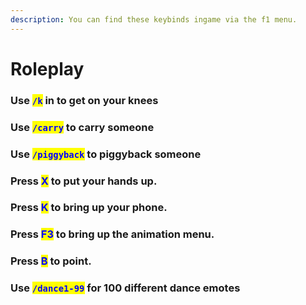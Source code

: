 ```yaml
---
description: You can find these keybinds ingame via the f1 menu.
---
```


# Roleplay

### Use <mark style="color:blue;">`/k`</mark> in to get on your knees

### Use <mark style="color:blue;">`/carry`</mark> to carry someone

### Use <mark style="color:blue;">`/piggyback`</mark> to piggyback someone

### Press <mark style="color:blue;">X</mark> to put your hands up.

### Press <mark style="color:blue;">K</mark> to bring up your phone.

### Press <mark style="color:blue;">F3</mark> to bring up the animation menu.

### Press <mark style="color:blue;">B</mark> to point.

### Use <mark style="color:blue;">`/dance1-99`</mark> for 100 different dance emotes
